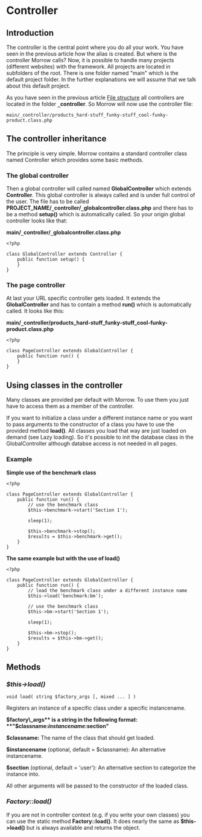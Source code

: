 # Controller #



## Introduction ##

The controller is the central point where you do all your work. You have seen in the previous article how the alias is created. But where is the controller Morrow calls? Now, it is possible to handle many projects (different websites) with the framework. All projects are located in subfolders of the root. There is one folder named "main" which is the default project folder. In the further explanations we will assume that we talk about this default project.

As you have seen in the previous article [File structure](GtFileStructure.md) all controllers are located in the folder **`_`controller**. So Morrow will now use the controller file:
```
main/_controller/products_hard-stuff_funky-stuff_cool-funky-product.class.php
```

## The controller inheritance ##

The principle is very simple. Morrow contains a standard controller class named Controller which provides some basic methods.

### The global controller ###

Then a global controller will called named **GlobalController** which extends **Controller**. This global controller is always called and is under full control of the user. The file has to be called **PROJECT\_NAME/`_`controller/`_`globalcontroller.class.php** and there has to be a method **setup()** which is automatically called. So your origin global controller looks like that:

**main/`_`controller/`_`globalcontroller.class.php**
```
<?php
 
class GlobalController extends Controller {
    public function setup() {
    }
}
```

### The page controller ###

At last your URL specific controller gets loaded. It extends the **GlobalController** and has to contain a method **run()** which is automatically called. It looks like this:

**main/`_`controller/products\_hard-stuff\_funky-stuff\_cool-funky-product.class.php**
```
<?php
 
class PageController extends GlobalController {
    public function run() {
    }
}
```

## Using classes in the controller ##

Many classes are provided per default with Morrow. To use them you just have to access them as a member of the controller.

If you want to initialize a class under a different instance name or you want to pass arguments to the constructor of a class you have to use the provided method **load()**.
All classes you load that way are just loaded on demand (see Lazy loading). So it's possible to init the database class in the GlobalController although databse access is not needed in all pages.

### Example ###

**Simple use of the benchmark class**
```
<?php
 
class PageController extends GlobalController {
    public function run() {
        // use the benchmark class
        $this->benchmark->start('Section 1');
        
        sleep(1);
               
        $this->benchmark->stop();
        $results = $this->benchmark->get();
    }
}
```

**The same example but with the use of load()**
```
<?php
 
class PageController extends GlobalController {
    public function run() {
        // load the benchmark class under a different instance name
        $this->load('benchmark:bm');
       
        // use the benchmark class
        $this->bm->start('Section 1');
               
        sleep(1);
               
        $this->bm->stop();
        $results = $this->bm->get();
    }
}
```

## Methods ##

### _$this->load()_ ###
```
void load( string $factory_args [, mixed ... ] )
```
Registers an instance of a specific class under a specific instancename.

**$factory\_args** is a string in the following format:
**"$classname:$instancename:$section"**

**$classname:** The name of the class that should get loaded.

**$instancename** (optional, default = $classname): An alternative instancename.

**$section** (optional, default = 'user'): An alternative section to categorize the instance into.

All other arguments will be passed to the constructor of the loaded class.

### _Factory::load()_ ###

If you are not in controller context (e.g. if you write your own classes) you can use the static method **Factory::load()**. It does nearly the same as **$this->load()** but is always available and returns the object.